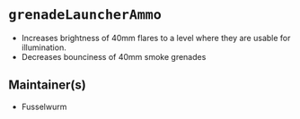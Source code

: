 # `grenadeLauncherAmmo`

- Increases brightness of 40mm flares to a level where they are usable for illumination.
- Decreases bounciness of 40mm smoke grenades

## Maintainer(s)

- Fusselwurm
